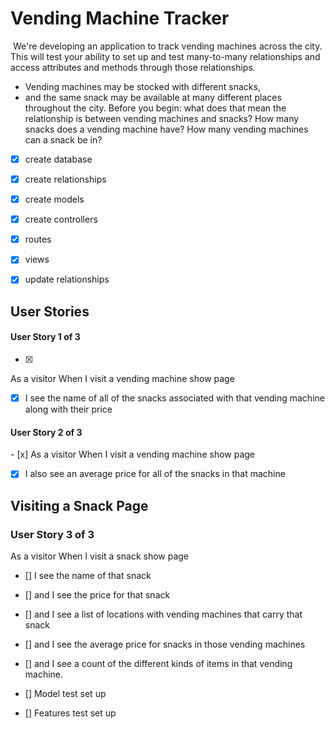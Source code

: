 # Vending Machine Tracker
​
We're developing an application to track vending machines across the city. This will test your ability to set up and test many-to-many relationships and access attributes and methods through those relationships.
​
* Vending machines may be stocked with different snacks, 
* and the same snack may be available at many different places throughout the city. 
Before you begin: what does that mean the relationship is between vending machines and snacks? How many snacks does a vending machine have? How many vending machines can a snack be in?

- [x] create database
- [x] create relationships
- [x] create models
- [x] create controllers
- [x] routes
- [x] views
- [x] update relationships


## User Stories

#### User Story 1 of 3
- [x]
As a visitor
When I visit a vending machine show page

- [x] I see the name of all of the snacks associated with that vending machine along with their price

#### User Story 2 of 3
​- [x]
As a visitor
When I visit a vending machine show page
- [x] I also see an average price for all of the snacks in that machine

## Visiting a Snack Page

### User Story 3 of 3

As a visitor
When I visit a snack show page
- [] I see the name of that snack
- [] and I see the price for that snack
- [] and I see a list of locations with vending machines that carry that snack
- [] and I see the average price for snacks in those vending machines
- [] and I see a count of the different kinds of items in that vending machine.

- [] Model test set up
- [] Features test set up